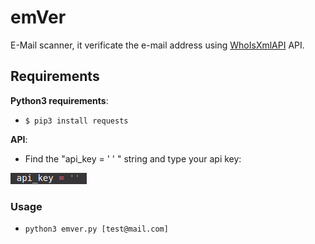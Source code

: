 # emVer
E-Mail scanner, it verificate the e-mail address using [WhoIsXmlAPI](whoisxmlapi.com) API.

## Requirements
**Python3 requirements**:

- ```$ pip3 install requests```

**API**:
- Find the "api_key = ' ' " string and type your api key:

![API Variable](/screenshots/api.png)

### Usage
- ```python3 emver.py [test@mail.com]```
